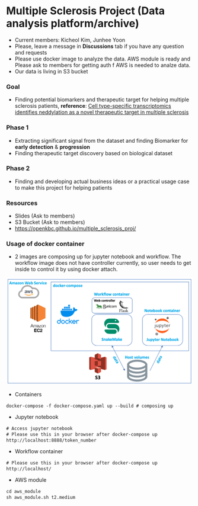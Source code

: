 # Multiple Sclerosis Project (Data analysis platform/archive)

* Current members: Kicheol Kim, Junhee Yoon
* Please, leave a message in **Discussions** tab if you have any question and requests
* Please use docker image to analyze the data. AWS module is ready and Please ask to members for getting auth f AWS is needed to analze data.
* Our data is living in S3 bucket

### Goal
* Finding potential biomarkers and therapeutic target for helping multiple sclerosis patients, **reference**: [Cell type-specific transcriptomics identifies neddylation as a novel therapeutic target in multiple sclerosis](https://pubmed.ncbi.nlm.nih.gov/33374005/)

### Phase 1
* Extracting significant signal from the dataset and finding Biomarker for **early detection** & **progression**
* Finding therapeutic target discovery based on biological dataset

### Phase 2
* Finding and developing actual business ideas or a practical usage case to make this project for helping patients

### Resources
* Slides (Ask to members)
* S3 Bucket (Ask to members)
* https://openkbc.github.io/multiple_sclerosis_proj/

### Usage of docker container
* 2 images are composing up for jupyter notebook and workflow. The workflow image does not have controller currently, so user needs to get inside to control it by using docker attach.

![overview](README_resource/overview_recent.png)

* Containers
```shell
docker-compose -f docker-compose.yaml up --build # composing up
```

* Jupyter notebook
```
# Access jupyter notebook
# Please use this in your browser after docker-compose up 
http://localhost:8888/token_number
```

* Workflow container
```
# Please use this in your browser after docker-compose up
http://localhost/
```

* AWS module
```shell
cd aws_module
sh aws_module.sh t2.medium
```